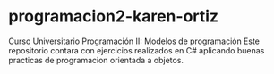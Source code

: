 # programacion2-karen-ortiz
Curso Universitario Programación II: Modelos de programación
Este repositorio contara con ejercicios realizados en C#  aplicando buenas practicas de programacion orientada a objetos. 
